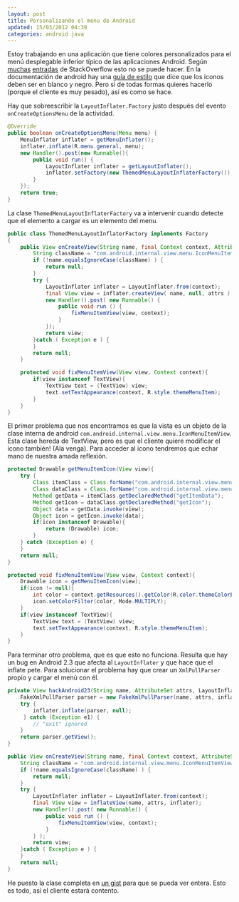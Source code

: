 ```yaml
---
layout: post
title: Personalizando el menu de Android
updated: 15/03/2012 04:39
categories: android java
---
```

Estoy trabajando en una aplicación que tiene colores personalizados para el menú desplegable inferior típico de las aplicaciones Android. Según [muchas](http://stackoverflow.com/questions/2719173/change-background-color-of-android-menu) [entradas](http://stackoverflow.com/questions/2719173/change-background-color-of-android-menu) de StackOverflow esto no se puede hacer. En la documentación de android hay una [guía de estilo](http://developer.android.com/guide/practices/ui_guidelines/icon_design_menu.html) que dice que los iconos deben ser en blanco y negro. Pero si de todas formas quieres hacerlo (porque el cliente es muy pesado), así es como se hace.

<!-- more -->

Hay que sobreescribir la `LayoutInflater.Factory` justo después del evento `onCreateOptionsMenu` de la actividad.

```java
@Override
public boolean onCreateOptionsMenu(Menu menu) {
    MenuInflater inflater = getMenuInflater();
    inflater.inflate(R.menu.general, menu);
    new Handler().post(new Runnable(){
        public void run() {
            LayoutInflater inflater = getLayoutInflater();
            inflater.setFactory(new ThemedMenuLayoutInflaterFactory());
        }
    });
    return true;
}
```

La clase `ThemedMenuLayoutInflaterFactory` va a intervenir cuando detecte que el elemento a cargar es un elemento del menu.

```java
public class ThemedMenuLayoutInflaterFactory implements Factory
{
    public View onCreateView(String name, final Context context, AttributeSet attrs) {
        String className = "com.android.internal.view.menu.IconMenuItemView" ;
        if (!name.equalsIgnoreCase(className) ) {
            return null;
        }
        try {
            LayoutInflater inflater = LayoutInflater.from(context);
            final View view = inflater.createView( name, null, attrs )
            new Handler().post( new Runnable() {
                public void run () {
                    fixMenuItemView(view, context);
                }
            });
            return view;
        }catch ( Exception e ) {
        }
        return null;
    }

    protected void fixMenuItemView(View view, Context context){
        if(view instanceof TextView){
            TextView text = (TextView) view;
            text.setTextAppearance(context, R.style.themeMenuItem);
        }
    }
}
```

El primer problema que nos encontramos es que la vista es un objeto de la clase interna de android `com.android.internal.view.menu.IconMenuItemView`. Esta clase hereda de TextView, pero es que el cliente quiere modificar el icono también! (Ala venga). Para acceder al icono tendremos que echar mano de nuestra amada reflexión.

```java
protected Drawable getMenuItemIcon(View view){
    try {
        Class itemClass = Class.forName("com.android.internal.view.menu.IconMenuItemView");
        Class dataClass = Class.forName("com.android.internal.view.menu.MenuItemImpl");
        Method getData = itemClass.getDeclaredMethod("getItemData");
        Method getIcon = dataClass.getDeclaredMethod("getIcon");
        Object data = getData.invoke(view);
        Object icon = getIcon.invoke(data);
        if(icon instanceof Drawable){
            return (Drawable) icon;
        }
    } catch (Exception e) {
    }
    return null;
}

protected void fixMenuItemView(View view, Context context){
    Drawable icon = getMenuItemIcon(view);
    if(icon != null){
        int color = context.getResources().getColor(R.color.themeColorExtraForeground);
        icon.setColorFilter(color, Mode.MULTIPLY);
    }
    if(view instanceof TextView){
        TextView text = (TextView) view;
        text.setTextAppearance(context, R.style.themeMenuItem);
    }
}
```

Para terminar otro problema, que es que esto no funciona. Resulta que hay un bug en Android 2.3 que afecta al `LayoutInflater` y que hace que el inflate pete. Para solucionar el problema hay que crear un `XmlPullParser` propio y cargar el menú con él.

```java
private View hackAndroid23(String name, AttributeSet attrs, LayoutInflater inflater){
    FakeXmlPullParser parser = new FakeXmlPullParser(name, attrs, inflater);
    try {
        inflater.inflate(parser, null);
     } catch (Exception e1) {
        // "exit" ignored
    }
    return parser.getView();
}

public View onCreateView(String name, final Context context, AttributeSet attrs) {
    String className = "com.android.internal.view.menu.IconMenuItemView" ;
    if (!name.equalsIgnoreCase(className) ) {
        return null;
    }
    try {
        LayoutInflater inflater = LayoutInflater.from(context);
        final View view = inflateView(name, attrs, inflater);
        new Handler().post( new Runnable() {
            public void run () {
                fixMenuItemView(view, context);
            }
        } );
        return view;
    }catch ( Exception e ) {
    }
    return null;
}
```

He puesto la clase completa en [un gist](https://gist.github.com/2043782) para que se pueda ver entera. Esto es todo, así el cliente estará contento.

